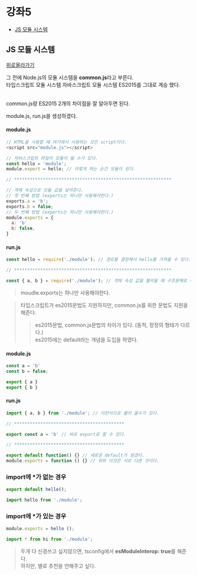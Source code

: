 # 강좌5

  - [JS 모듈 시스템](#JS-모듈-시스템)




## JS 모듈 시스템
[위로올라가기](#강좌5)

그 전에 Node.js의 모듈 시스템을 **common.js**라고 부른다. <br>
타입스크립트 모듈 시스템 자바스크립트 모듈 시스템 ES2015를 그대로 계승 했다. <br><br>

common.js랑 ES2015 2개의 차이점을 잘 알아두면 된다. <br>

module.js, run.js을 생성하겠다. <br>

#### module.js
```js
// HTML을 사용할 떄 여기에서 사용하는 것은 script이다.
<script src="module.js"></script>

// 자바스크립트 파일이 모듈이 될 수가 있다.
const hello = 'module';
module.export = hello; // 이렇게 하는 순간 모듈이 된다.

// ************************************************************

// 객체 속성으로 모듈 값을 넣어준다.
// 첫 번째 방법 (exports는 하나만 사용해야한다.)
exports.a = 'b';
exports.b = false;
// 두 번째 방법 (exports는 하나만 사용해야한다.)
module.exports = {
  a: 'b'
  b: false,
}
```

#### run.js
```js
const hello = require('./module'); // 경로를 결정해서 hello를 가져올 수 있다.

// ************************************************************

const { a, b } = require('./module'); // 객체 속성 값을 불러올 떄 구조분해로 해줘야한다.
```
> moudle.exports는 하나만 사용해야한다. <br>

> 타입스크립트가 es2015문법도 지원하지만, common.js를 위한 문법도 지원을 해준다. <br>
>> es2015문법, common.js문법의 차이가 있다. (동적, 정정의 형태가 다르다.) <br> 
> es2015에는 default라는 개념을 도입을 하였다. <br>

#### module.js
```js
const a = 'b'
const b = false;

export { a }
export { b }
```

#### run.js
```js
import { a, b } from './module'; // 이런식으로 불러 올수가 있다.

// ******************************************

export const a = 'b' // 바로 export로 할 수 있다.

// ******************************************

export default function() {} // 새로운 default가 생겼다.
module.exports = function () {} // 위와 이것은 서로 다른 것이다.

```

### import에 *가 없는 경우
```js
export default hello();

```
```js
import hello from './module';
```

### import에 *가 있는 경우
```js
module.exports = hello ();
```
```js
import * from hi from './module';
```
> 두개 다 신경쓰고 싶지않으면, tsconfig에서 **esModuleInterop: true**를 해준다. <br>
> 하지만, 별로 추천을 안해주고 싶다. <br>


